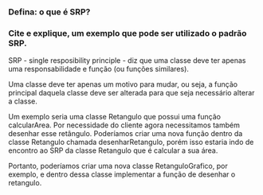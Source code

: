 ### Defina: o que é SRP?
### Cite e explique, um exemplo que pode ser utilizado o padrão SRP.

SRP - single resposibility principle - diz que uma classe deve ter apenas uma responsabilidade e função (ou funções similares).

Uma classe deve ter apenas um motivo para mudar, ou seja, a função principal daquela classe deve ser alterada para que seja necessário alterar a classe.

Um exemplo seria uma classe Retangulo que possui uma função calcularArea.
Por necessidade do cliente agora necessitamos também desenhar esse retângulo. Poderíamos criar uma nova função dentro da classe Retangulo chamada desenharRetangulo, porém isso estaria indo de encontro ao SRP da classe Retangulo que é calcular a sua área.

Portanto, poderíamos criar uma nova classe RetanguloGrafico, por exemplo, e dentro dessa classe implementar a função de desenhar o retangulo.
